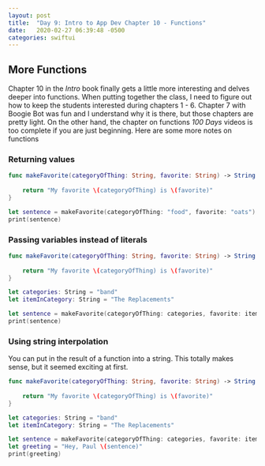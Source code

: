 ```yaml
---
layout: post
title:  "Day 9: Intro to App Dev Chapter 10 - Functions"
date:   2020-02-27 06:39:48 -0500
categories: swiftui
---
```


## More Functions

Chapter 10 in the _Intro_ book finally gets a little more interesting and delves deeper into functions. When putting together the class, I need to figure out how to keep the students interested during chapters 1 - 6. Chapter 7 with Boogie Bot was fun and I understand why it is there, but those chapters are pretty light. On the other hand, the chapter on functions _100 Days_ videos is too complete if you are just beginning. Here are some more notes on functions

### Returning values

```swift
func makeFavorite(categoryOfThing: String, favorite: String) -> String {
    
    return "My favorite \(categoryOfThing) is \(favorite)"
}

let sentence = makeFavorite(categoryOfThing: "food", favorite: "oats")
print(sentence)
```

### Passing variables instead of literals

```swift
func makeFavorite(categoryOfThing: String, favorite: String) -> String {
    
    return "My favorite \(categoryOfThing) is \(favorite)"
}

let categories: String = "band"
let itemInCategory: String = "The Replacements"

let sentence = makeFavorite(categoryOfThing: categories, favorite: itemInCategory)
print(sentence)
```

### Using string interpolation

You can put in the result of a function into a string. This totally makes sense, but it seemed exciting at first.

```swift
func makeFavorite(categoryOfThing: String, favorite: String) -> String {
    
    return "My favorite \(categoryOfThing) is \(favorite)"
}

let categories: String = "band"
let itemInCategory: String = "The Replacements"

let sentence = makeFavorite(categoryOfThing: categories, favorite: itemInCategory)
let greeting = "Hey, Paul \(sentence)"
print(greeting)
```
